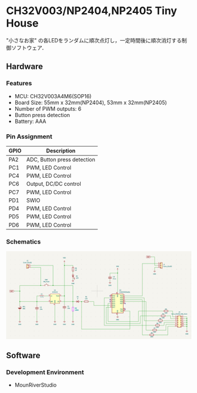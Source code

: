 # CH32V003/NP2404,NP2405 Tiny House

"小さなお家" の各LEDをランダムに順次点灯し，一定時間後に順次消灯する制御ソフトウェア．

## Hardware

### Features

- MCU: CH32V003A4M6(SOP16)
- Board Size: 55mm x 32mm(NP2404), 53mm x 32mm(NP2405)
- Number of PWM outputs: 6
- Button press detection
- Battery: AAA

### Pin Assignment

| GPIO | Description |
| --- | --- |
| PA2 | ADC, Button press detection |
| PC1 | PWM, LED Control |
| PC4 | PWM, LED Control |
| PC6 | Output, DC/DC control |
| PC7 | PWM, LED Control |
| PD1 | SWIO |
| PD4 | PWM, LED Control |
| PD5 | PWM, LED Control |
| PD6 | PWM, LED Control |

### Schematics

![Schematics](schematics.png)

## Software

### Development Environment

- MounRiverStudio
